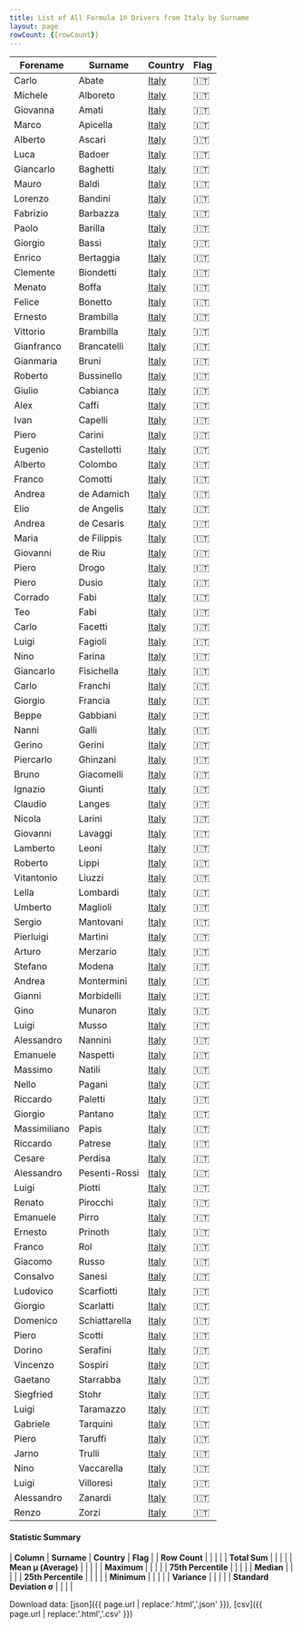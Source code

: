 ```yaml
---
title: List of All Formula 1® Drivers from Italy by Surname
layout: page
rowCount: {{rowCount}}
---
```


| Forename | Surname | Country | Flag |
|--|--|--|--|
| Carlo | Abate | [Italy](/f1/countries/italy) | 🇮🇹 |
| Michele | Alboreto | [Italy](/f1/countries/italy) | 🇮🇹 |
| Giovanna | Amati | [Italy](/f1/countries/italy) | 🇮🇹 |
| Marco | Apicella | [Italy](/f1/countries/italy) | 🇮🇹 |
| Alberto | Ascari | [Italy](/f1/countries/italy) | 🇮🇹 |
| Luca | Badoer | [Italy](/f1/countries/italy) | 🇮🇹 |
| Giancarlo | Baghetti | [Italy](/f1/countries/italy) | 🇮🇹 |
| Mauro | Baldi | [Italy](/f1/countries/italy) | 🇮🇹 |
| Lorenzo | Bandini | [Italy](/f1/countries/italy) | 🇮🇹 |
| Fabrizio | Barbazza | [Italy](/f1/countries/italy) | 🇮🇹 |
| Paolo | Barilla | [Italy](/f1/countries/italy) | 🇮🇹 |
| Giorgio | Bassi | [Italy](/f1/countries/italy) | 🇮🇹 |
| Enrico | Bertaggia | [Italy](/f1/countries/italy) | 🇮🇹 |
| Clemente | Biondetti | [Italy](/f1/countries/italy) | 🇮🇹 |
| Menato | Boffa | [Italy](/f1/countries/italy) | 🇮🇹 |
| Felice | Bonetto | [Italy](/f1/countries/italy) | 🇮🇹 |
| Ernesto | Brambilla | [Italy](/f1/countries/italy) | 🇮🇹 |
| Vittorio | Brambilla | [Italy](/f1/countries/italy) | 🇮🇹 |
| Gianfranco | Brancatelli | [Italy](/f1/countries/italy) | 🇮🇹 |
| Gianmaria | Bruni | [Italy](/f1/countries/italy) | 🇮🇹 |
| Roberto | Bussinello | [Italy](/f1/countries/italy) | 🇮🇹 |
| Giulio | Cabianca | [Italy](/f1/countries/italy) | 🇮🇹 |
| Alex | Caffi | [Italy](/f1/countries/italy) | 🇮🇹 |
| Ivan | Capelli | [Italy](/f1/countries/italy) | 🇮🇹 |
| Piero | Carini | [Italy](/f1/countries/italy) | 🇮🇹 |
| Eugenio | Castellotti | [Italy](/f1/countries/italy) | 🇮🇹 |
| Alberto | Colombo | [Italy](/f1/countries/italy) | 🇮🇹 |
| Franco | Comotti | [Italy](/f1/countries/italy) | 🇮🇹 |
| Andrea | de Adamich | [Italy](/f1/countries/italy) | 🇮🇹 |
| Elio | de Angelis | [Italy](/f1/countries/italy) | 🇮🇹 |
| Andrea | de Cesaris | [Italy](/f1/countries/italy) | 🇮🇹 |
| Maria | de Filippis | [Italy](/f1/countries/italy) | 🇮🇹 |
| Giovanni | de Riu | [Italy](/f1/countries/italy) | 🇮🇹 |
| Piero | Drogo | [Italy](/f1/countries/italy) | 🇮🇹 |
| Piero | Dusio | [Italy](/f1/countries/italy) | 🇮🇹 |
| Corrado | Fabi | [Italy](/f1/countries/italy) | 🇮🇹 |
| Teo | Fabi | [Italy](/f1/countries/italy) | 🇮🇹 |
| Carlo | Facetti | [Italy](/f1/countries/italy) | 🇮🇹 |
| Luigi | Fagioli | [Italy](/f1/countries/italy) | 🇮🇹 |
| Nino | Farina | [Italy](/f1/countries/italy) | 🇮🇹 |
| Giancarlo | Fisichella | [Italy](/f1/countries/italy) | 🇮🇹 |
| Carlo | Franchi | [Italy](/f1/countries/italy) | 🇮🇹 |
| Giorgio | Francia | [Italy](/f1/countries/italy) | 🇮🇹 |
| Beppe | Gabbiani | [Italy](/f1/countries/italy) | 🇮🇹 |
| Nanni | Galli | [Italy](/f1/countries/italy) | 🇮🇹 |
| Gerino | Gerini | [Italy](/f1/countries/italy) | 🇮🇹 |
| Piercarlo | Ghinzani | [Italy](/f1/countries/italy) | 🇮🇹 |
| Bruno | Giacomelli | [Italy](/f1/countries/italy) | 🇮🇹 |
| Ignazio | Giunti | [Italy](/f1/countries/italy) | 🇮🇹 |
| Claudio | Langes | [Italy](/f1/countries/italy) | 🇮🇹 |
| Nicola | Larini | [Italy](/f1/countries/italy) | 🇮🇹 |
| Giovanni | Lavaggi | [Italy](/f1/countries/italy) | 🇮🇹 |
| Lamberto | Leoni | [Italy](/f1/countries/italy) | 🇮🇹 |
| Roberto | Lippi | [Italy](/f1/countries/italy) | 🇮🇹 |
| Vitantonio | Liuzzi | [Italy](/f1/countries/italy) | 🇮🇹 |
| Lella | Lombardi | [Italy](/f1/countries/italy) | 🇮🇹 |
| Umberto | Maglioli | [Italy](/f1/countries/italy) | 🇮🇹 |
| Sergio | Mantovani | [Italy](/f1/countries/italy) | 🇮🇹 |
| Pierluigi | Martini | [Italy](/f1/countries/italy) | 🇮🇹 |
| Arturo | Merzario | [Italy](/f1/countries/italy) | 🇮🇹 |
| Stefano | Modena | [Italy](/f1/countries/italy) | 🇮🇹 |
| Andrea | Montermini | [Italy](/f1/countries/italy) | 🇮🇹 |
| Gianni | Morbidelli | [Italy](/f1/countries/italy) | 🇮🇹 |
| Gino | Munaron | [Italy](/f1/countries/italy) | 🇮🇹 |
| Luigi | Musso | [Italy](/f1/countries/italy) | 🇮🇹 |
| Alessandro | Nannini | [Italy](/f1/countries/italy) | 🇮🇹 |
| Emanuele | Naspetti | [Italy](/f1/countries/italy) | 🇮🇹 |
| Massimo | Natili | [Italy](/f1/countries/italy) | 🇮🇹 |
| Nello | Pagani | [Italy](/f1/countries/italy) | 🇮🇹 |
| Riccardo | Paletti | [Italy](/f1/countries/italy) | 🇮🇹 |
| Giorgio | Pantano | [Italy](/f1/countries/italy) | 🇮🇹 |
| Massimiliano | Papis | [Italy](/f1/countries/italy) | 🇮🇹 |
| Riccardo | Patrese | [Italy](/f1/countries/italy) | 🇮🇹 |
| Cesare | Perdisa | [Italy](/f1/countries/italy) | 🇮🇹 |
| Alessandro | Pesenti-Rossi | [Italy](/f1/countries/italy) | 🇮🇹 |
| Luigi | Piotti | [Italy](/f1/countries/italy) | 🇮🇹 |
| Renato | Pirocchi | [Italy](/f1/countries/italy) | 🇮🇹 |
| Emanuele | Pirro | [Italy](/f1/countries/italy) | 🇮🇹 |
| Ernesto | Prinoth | [Italy](/f1/countries/italy) | 🇮🇹 |
| Franco | Rol | [Italy](/f1/countries/italy) | 🇮🇹 |
| Giacomo | Russo | [Italy](/f1/countries/italy) | 🇮🇹 |
| Consalvo | Sanesi | [Italy](/f1/countries/italy) | 🇮🇹 |
| Ludovico | Scarfiotti | [Italy](/f1/countries/italy) | 🇮🇹 |
| Giorgio | Scarlatti | [Italy](/f1/countries/italy) | 🇮🇹 |
| Domenico | Schiattarella | [Italy](/f1/countries/italy) | 🇮🇹 |
| Piero | Scotti | [Italy](/f1/countries/italy) | 🇮🇹 |
| Dorino | Serafini | [Italy](/f1/countries/italy) | 🇮🇹 |
| Vincenzo | Sospiri | [Italy](/f1/countries/italy) | 🇮🇹 |
| Gaetano | Starrabba | [Italy](/f1/countries/italy) | 🇮🇹 |
| Siegfried | Stohr | [Italy](/f1/countries/italy) | 🇮🇹 |
| Luigi | Taramazzo | [Italy](/f1/countries/italy) | 🇮🇹 |
| Gabriele | Tarquini | [Italy](/f1/countries/italy) | 🇮🇹 |
| Piero | Taruffi | [Italy](/f1/countries/italy) | 🇮🇹 |
| Jarno | Trulli | [Italy](/f1/countries/italy) | 🇮🇹 |
| Nino | Vaccarella | [Italy](/f1/countries/italy) | 🇮🇹 |
| Luigi | Villoresi | [Italy](/f1/countries/italy) | 🇮🇹 |
| Alessandro | Zanardi | [Italy](/f1/countries/italy) | 🇮🇹 |
| Renzo | Zorzi | [Italy](/f1/countries/italy) | 🇮🇹 |

#### Statistic Summary

| **Column** | **Surname** | **Country** | **Flag** |
| **Row Count** |  |  |  |
| **Total Sum** |  |  |  |
| **Mean μ (Average)** |  |  |  |
| **Maximum** |  |  |  |
| **75th Percentile** |  |  |  |
| **Median** |  |  |  |
| **25th Percentile** |  |  |  |
| **Minimum** |  |  |  |
| **Variance** |  |  |  |
| **Standard Deviation σ** |  |  |  |

Download data: [json]({{ page.url | replace:'.html','.json' }}), [csv]({{ page.url | replace:'.html','.csv' }})
